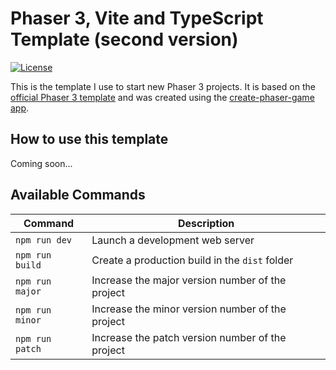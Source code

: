 # Phaser 3, Vite and TypeScript Template (second version)

[![License](https://img.shields.io/badge/license-MIT-blue.svg)](https://opensource.org/licenses/MIT)

This is the template I use to start new Phaser 3 projects. It is based on the [official Phaser 3 template](https://github.com/phaserjs/template-vite-ts) and was created using the [create-phaser-game app](https://phaser.io/tutorials/create-game-app).

## How to use this template
Coming soon...

## Available Commands

| Command         | Description                                      |
|-----------------|--------------------------------------------------|
| `npm run dev`   | Launch a development web server                  |
| `npm run build` | Create a production build in the `dist` folder   |
| `npm run major` | Increase the major version number of the project |
| `npm run minor` | Increase the minor version number of the project |
| `npm run patch` | Increase the patch version number of the project |